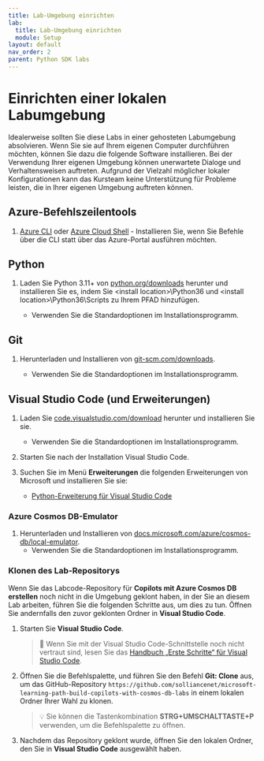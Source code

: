 ```yaml
---
title: Lab-Umgebung einrichten
lab:
  title: Lab-Umgebung einrichten
  module: Setup
layout: default
nav_order: 2
parent: Python SDK labs
---
```


# Einrichten einer lokalen Labumgebung

Idealerweise sollten Sie diese Labs in einer gehosteten Labumgebung absolvieren. Wenn Sie sie auf Ihrem eigenen Computer durchführen möchten, können Sie dazu die folgende Software installieren. Bei der Verwendung Ihrer eigenen Umgebung können unerwartete Dialoge und Verhaltensweisen auftreten. Aufgrund der Vielzahl möglicher lokaler Konfigurationen kann das Kursteam keine Unterstützung für Probleme leisten, die in Ihrer eigenen Umgebung auftreten können.

## Azure-Befehlszeilentools

1. [Azure CLI](https://docs.microsoft.com/cli/azure/?view=azure-cli-latest) oder [Azure Cloud Shell](https://shell.azure.com) - Installieren Sie, wenn Sie Befehle über die CLI statt über das Azure-Portal ausführen möchten.

## Python

1. Laden Sie Python 3.11+ von [python.org/downloads] herunter und installieren Sie es, indem Sie \<install location\>\Python36 und \<install location>\Python36\Scripts zu Ihrem PFAD hinzufügen.

    - Verwenden Sie die Standardoptionen im Installationsprogramm.

## Git

1. Herunterladen und Installieren von [git-scm.com/downloads].

    - Verwenden Sie die Standardoptionen im Installationsprogramm.

## Visual Studio Code (und Erweiterungen)

1. Laden Sie [code.visualstudio.com/download] herunter und installieren Sie sie.

    - Verwenden Sie die Standardoptionen im Installationsprogramm.

1. Starten Sie nach der Installation Visual Studio Code.

1. Suchen Sie im Menü **Erweiterungen** die folgenden Erweiterungen von Microsoft und installieren Sie sie:

    - [Python-Erweiterung für Visual Studio Code][marketplace.visualstudio.com/mms-python.python]

### Azure Cosmos DB-Emulator

1. Herunterladen und Installieren von [docs.microsoft.com/azure/cosmos-db/local-emulator].
    - Verwenden Sie die Standardoptionen im Installationsprogramm.

### Klonen des Lab-Repositorys

Wenn Sie das Labcode-Repository für **Copilots mit Azure Cosmos DB erstellen** noch nicht in die Umgebung geklont haben, in der Sie an diesem Lab arbeiten, führen Sie die folgenden Schritte aus, um dies zu tun. Öffnen Sie andernfalls den zuvor geklonten Ordner in **Visual Studio Code**.

1. Starten Sie **Visual Studio Code**.

    > &#128221; Wenn Sie mit der Visual Studio Code-Schnittstelle noch nicht vertraut sind, lesen Sie das [Handbuch „Erste Schritte“ für Visual Studio Code][code.visualstudio.com/docs/getstarted].

1. Öffnen Sie die Befehlspalette, und führen Sie den Befehl **Git: Clone** aus, um das GitHub-Repository ``https://github.com/solliancenet/microsoft-learning-path-build-copilots-with-cosmos-db-labs`` in einem lokalen Ordner Ihrer Wahl zu klonen.

    > &#128161; Sie können die Tastenkombination **STRG+UMSCHALTTASTE+P** verwenden, um die Befehlspalette zu öffnen.

1. Nachdem das Repository geklont wurde, öffnen Sie den lokalen Ordner, den Sie in **Visual Studio Code** ausgewählt haben.

[code.visualstudio.com/docs/getstarted]: https://code.visualstudio.com/docs/getstarted/tips-and-tricks
[docs.microsoft.com/azure/cosmos-db/local-emulator]: https://docs.microsoft.com/azure/cosmos-db/local-emulator#download-the-emulator
[code.visualstudio.com/download]: https://code.visualstudio.com/download
[git-scm.com/downloads]: https://git-scm.com/downloads
[python.org/downloads]: https://www.python.org/downloads/
[marketplace.visualstudio.com/mms-python.python]: https://marketplace.visualstudio.com/items?itemName=ms-python.python#overview
